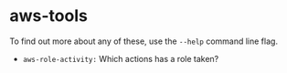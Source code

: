 # aws-tools

To find out more about any of these, use the `--help` command line flag.

- `aws-role-activity:` Which actions has a role taken?

